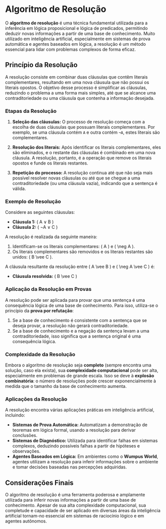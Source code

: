 # Algoritmo de Resolução

O **algoritmo de resolução** é uma técnica fundamental utilizada para a inferência em lógica proposicional e lógica de predicados, permitindo deduzir novas informações a partir de uma base de conhecimento. Muito utilizado em inteligência artificial, especialmente em sistemas de prova automática e agentes baseados em lógica, a resolução é um método essencial para lidar com problemas complexos de forma eficaz.

## Princípio da Resolução

A resolução consiste em combinar duas cláusulas que contêm literais complementares, resultando em uma nova cláusula que não possui os literais opostos. O objetivo desse processo é simplificar as cláusulas, reduzindo o problema a uma forma mais simples, até que se alcance uma contraditoriedade ou uma cláusula que contenha a informação desejada.

### Etapas da Resolução

1. **Seleção das cláusulas:** O processo de resolução começa com a escolha de duas cláusulas que possuam literais complementares. Por exemplo, se uma cláusula contém `A` e outra contém `¬A`, estes literais são complementares.
   
2. **Resolução dos literais:** Após identificar os literais complementares, eles são eliminados, e o restante das cláusulas é combinado em uma nova cláusula. A resolução, portanto, é a operação que remove os literais opostos e funde os literais restantes. 

3. **Repetição do processo:** A resolução continua até que não seja mais possível resolver novas cláusulas ou até que se chegue a uma contraditoriedade (ou uma cláusula vazia), indicando que a sentença é válida.

### Exemplo de Resolução

Considere as seguintes cláusulas:

- **Cláusula 1:** ( A ∨ B )
- **Cláusula 2:** ( ¬A ∨ C )

A resolução é realizada da seguinte maneira:

1. Identificam-se os literais complementares: \( A \) e \( \neg A \).
2. Os literais complementares são removidos e os literais restantes são unidos: \( B \vee C \).

A cláusula resultante da resolução entre \( A \vee B \) e \( \neg A \vee C \) é:

- **Cláusula resolvida:** \( B \vee C \)

### Aplicação da Resolução em Provas

A resolução pode ser aplicada para provar que uma sentença é uma consequência lógica de uma base de conhecimento. Para isso, utiliza-se o princípio da **prova por refutação**:

1. Se a base de conhecimento é consistente com a sentença que se deseja provar, a resolução não gerará contraditoriedade.
2. Se a base de conhecimento e a negação da sentença levam a uma contraditoriedade, isso significa que a sentença original é uma consequência lógica.

### Complexidade da Resolução

Embora o algoritmo de resolução seja **completo** (sempre encontra uma solução, caso ela exista), sua **complexidade computacional** pode ser alta, especialmente em problemas de grande escala. Isso se deve à **explosão combinatória**: o número de resoluções pode crescer exponencialmente à medida que o tamanho da base de conhecimento aumenta.

### Aplicações da Resolução

A resolução encontra várias aplicações práticas em inteligência artificial, incluindo:

- **Sistemas de Prova Automática:** Automatizam a demonstração de teoremas em lógica formal, usando a resolução para derivar conclusões.
- **Sistemas de Diagnóstico:** Utilizada para identificar falhas em sistemas complexos, deduzindo possíveis falhas a partir de hipóteses e observações.
- **Agentes Baseados em Lógica:** Em ambientes como o **Wumpus World**, agentes utilizam a resolução para inferir informações sobre o ambiente e tomar decisões baseadas nas percepções adquiridas.

## Considerações Finais

O algoritmo de resolução é uma ferramenta poderosa e amplamente utilizada para inferir novas informações a partir de uma base de conhecimento. Apesar de sua alta complexidade computacional, sua completude e capacidade de ser aplicado em diversas áreas da inteligência artificial tornam-no essencial em sistemas de raciocínio lógico e em agentes autônomos.

